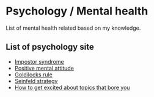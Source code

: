 # Psychology / Mental health
List of mental health related based on my knowledge.

## List of psychology site
* [Impostor syndrome]
* [Positive mental attitude]
* [Goldilocks rule]
* [Seinfeld strategy]
* [How to get excited about topics that bore you]

[Impostor syndrome]: <https://www.codingdojo.com/blog/programmer-imposter-syndrome>
[Positive mental attitude]: <https://tinybuddha.com/blog/8-tips-to-help-create-a-positive-mental-attitude/>
[Goldilocks rule]: <https://jamesclear.com/goldilocks-rule>
[Seinfeld strategy]: <https://jamesclear.com/stop-procrastinating-seinfeld-strategy>
[How to get excited about topics that bore you]: <https://hbr.org/2017/07/how-to-get-excited-about-topics-that-bore-you>